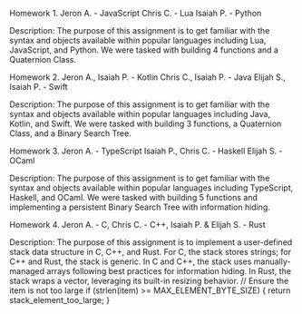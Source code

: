 Homework 1.
Jeron A. - JavaScript
Chris C. - Lua
Isaiah P. - Python

Description: The purpose of this assignment is to get familiar with the syntax and objects available within popular languages including Lua, JavaScript, and Python. We were tasked with building 4 functions and a Quaternion Class.

Homework 2.
Jeron A., Isaiah P. - Kotlin
Chris C., Isaiah P. - Java
Elijah S., Isaiah P. - Swift

Description: The purpose of this assignment is to get familiar with the syntax and objects available within popular languages including Java, Kotlin, and Swift. We were tasked with building 3 functions, a Quaternion Class, and a Binary Search Tree.

Homework 3.
Jeron A. - TypeScript
Isaiah P., Chris C. - Haskell
Elijah S. - OCaml

Description: The purpose of this assignment is to get familiar with the syntax and objects available within popular languages including TypeScript, Haskell, and OCaml. We were tasked with building 5 functions and implementing a persistent Binary Search Tree with information hiding.

Homework 4.
Jeron A. - C,
Chris C. - C++,
Isaiah P. & Elijah S. - Rust

Description: The purpose of this assignment is to implement a user-defined stack data structure in C, C++, and Rust. For C, the stack stores strings; for C++ and Rust, the stack is generic. In C and C++, the stack uses manually-managed arrays following best practices for information hiding. In Rust, the stack wraps a vector, leveraging its built-in resizing behavior.
// Ensure the item is not too large
if (strlen(item) >= MAX_ELEMENT_BYTE_SIZE)
{
return stack_element_too_large;
}
